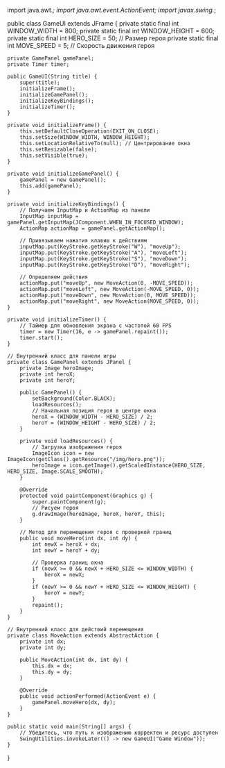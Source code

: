 import java.awt.*;
import java.awt.event.ActionEvent;
import javax.swing.*;

public class GameUI extends JFrame {
    private static final int WINDOW_WIDTH = 800;
    private static final int WINDOW_HEIGHT = 600;
    private static final int HERO_SIZE = 50; // Размер героя
    private static final int MOVE_SPEED = 5; // Скорость движения героя

    private GamePanel gamePanel;
    private Timer timer;

    public GameUI(String title) {
        super(title);
        initializeFrame();
        initializeGamePanel();
        initializeKeyBindings();
        initializeTimer();
    }

    private void initializeFrame() {
        this.setDefaultCloseOperation(EXIT_ON_CLOSE);
        this.setSize(WINDOW_WIDTH, WINDOW_HEIGHT);
        this.setLocationRelativeTo(null); // Центрирование окна
        this.setResizable(false);
        this.setVisible(true);
    }

    private void initializeGamePanel() {
        gamePanel = new GamePanel();
        this.add(gamePanel);
    }

    private void initializeKeyBindings() {
        // Получаем InputMap и ActionMap из панели
        InputMap inputMap = gamePanel.getInputMap(JComponent.WHEN_IN_FOCUSED_WINDOW);
        ActionMap actionMap = gamePanel.getActionMap();

        // Привязываем нажатия клавиш к действиям
        inputMap.put(KeyStroke.getKeyStroke("W"), "moveUp");
        inputMap.put(KeyStroke.getKeyStroke("A"), "moveLeft");
        inputMap.put(KeyStroke.getKeyStroke("S"), "moveDown");
        inputMap.put(KeyStroke.getKeyStroke("D"), "moveRight");

        // Определяем действия
        actionMap.put("moveUp", new MoveAction(0, -MOVE_SPEED));
        actionMap.put("moveLeft", new MoveAction(-MOVE_SPEED, 0));
        actionMap.put("moveDown", new MoveAction(0, MOVE_SPEED));
        actionMap.put("moveRight", new MoveAction(MOVE_SPEED, 0));
    }

    private void initializeTimer() {
        // Таймер для обновления экрана с частотой 60 FPS
        timer = new Timer(16, e -> gamePanel.repaint());
        timer.start();
    }

    // Внутренний класс для панели игры
    private class GamePanel extends JPanel {
        private Image heroImage;
        private int heroX;
        private int heroY;

        public GamePanel() {
            setBackground(Color.BLACK);
            loadResources();
            // Начальная позиция героя в центре окна
            heroX = (WINDOW_WIDTH - HERO_SIZE) / 2;
            heroY = (WINDOW_HEIGHT - HERO_SIZE) / 2;
        }

        private void loadResources() {
            // Загрузка изображения героя
            ImageIcon icon = new ImageIcon(getClass().getResource("/img/hero.png"));
            heroImage = icon.getImage().getScaledInstance(HERO_SIZE, HERO_SIZE, Image.SCALE_SMOOTH);
        }

        @Override
        protected void paintComponent(Graphics g) {
            super.paintComponent(g);
            // Рисуем героя
            g.drawImage(heroImage, heroX, heroY, this);
        }

        // Метод для перемещения героя с проверкой границ
        public void moveHero(int dx, int dy) {
            int newX = heroX + dx;
            int newY = heroY + dy;

            // Проверка границ окна
            if (newX >= 0 && newX + HERO_SIZE <= WINDOW_WIDTH) {
                heroX = newX;
            }
            if (newY >= 0 && newY + HERO_SIZE <= WINDOW_HEIGHT) {
                heroY = newY;
            }
            repaint();
        }
    }

    // Внутренний класс для действий перемещения
    private class MoveAction extends AbstractAction {
        private int dx;
        private int dy;

        public MoveAction(int dx, int dy) {
            this.dx = dx;
            this.dy = dy;
        }

        @Override
        public void actionPerformed(ActionEvent e) {
            gamePanel.moveHero(dx, dy);
        }
    }

    public static void main(String[] args) {
        // Убедитесь, что путь к изображению корректен и ресурс доступен
        SwingUtilities.invokeLater(() -> new GameUI("Game Window"));
    }
}